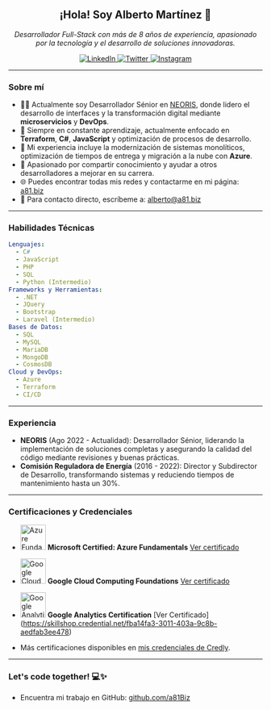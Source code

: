 <h2 align="center">¡Hola! Soy Alberto Martínez 🎉</h2>

<p align="center"><em>Desarrollador Full-Stack con más de 8 años de experiencia, apasionado por la tecnología y el desarrollo de soluciones innovadoras.</em></p>

<p align="center">
  <a href="https://www.linkedin.com/in/albemarnez/">
    <img src="https://img.shields.io/badge/LinkedIn-0077B5?style=for-the-badge&logo=linkedin&logoColor=white" alt="LinkedIn">
  </a>
  <a href="https://twitter.com/albertormenta">
    <img src="https://img.shields.io/badge/Twitter-1DA1F2?style=for-the-badge&logo=twitter&logoColor=white" alt="Twitter">
  </a>
  <a href="https://www.instagram.com/albertomado/">
    <img src="https://img.shields.io/badge/Instagram-E4405F?style=for-the-badge&logo=instagram&logoColor=white" alt="Instagram">
  </a>
</p>

---

<h3>Sobre mí</h3>

- 👨‍💻 Actualmente soy Desarrollador Sénior en [NEORIS](https://www.neoris.com/), donde lidero el desarrollo de interfaces y la transformación digital mediante **microservicios** y **DevOps**.
- 🌱 Siempre en constante aprendizaje, actualmente enfocado en **Terraform**, **C#**, **JavaScript** y optimización de procesos de desarrollo.
- 🚀 Mi experiencia incluye la modernización de sistemas monolíticos, optimización de tiempos de entrega y migración a la nube con **Azure**.
- 🎯 Apasionado por compartir conocimiento y ayudar a otros desarrolladores a mejorar en su carrera.
- 🌐 Puedes encontrar todas mis redes y contactarme en mi página: [a81.biz](https://a81.biz/)
- 📧 Para contacto directo, escríbeme a: [alberto@a81.biz](mailto:alberto@a81.biz)

---

<h3>Habilidades Técnicas</h3>

```yaml
Lenguajes:
  - C#
  - JavaScript
  - PHP
  - SQL
  - Python (Intermedio)
Frameworks y Herramientas:
  - .NET
  - JQuery
  - Bootstrap
  - Laravel (Intermedio)
Bases de Datos:
  - SQL
  - MySQL
  - MariaDB
  - MongoDB
  - CosmosDB
Cloud y DevOps:
  - Azure
  - Terraform
  - CI/CD
```

---

<h3>Experiencia</h3>

- **NEORIS** (Ago 2022 - Actualidad): Desarrollador Sénior, liderando la implementación de soluciones completas y asegurando la calidad del código mediante revisiones y buenas prácticas.
- **Comisión Reguladora de Energía** (2016 - 2022): Director y Subdirector de Desarrollo, transformando sistemas y reduciendo tiempos de mantenimiento hasta un 30%.

---

<h3>Certificaciones y Credenciales</h3>

- [<img src="https://images.credly.com/size/340x340/images/be8fcaeb-c769-4858-b567-ffaaa73ce8cf/image.png" alt="Azure Fundamentals Badge" style="width:50px;height:50px;">](https://www.credly.com/badges/c9aad3fe-1021-47a0-bd0b-e4a37099eda4) **Microsoft Certified: Azure Fundamentals** [Ver certificado](https://www.credly.com/badges/c9aad3fe-1021-47a0-bd0b-e4a37099eda4)

- [<img src="https://images.credly.com/images/4dda8ae4-99ee-476c-bca3-6f0adbab42fe/image.png" alt="Google Cloud Computing Badge" style="width:50px;height:50px;">](https://www.credly.com/badges/1216be33-386d-4155-85ab-a0363bb3b6dc) **Google Cloud Computing Foundations** [Ver certificado](https://www.credly.com/badges/1216be33-386d-4155-85ab-a0363bb3b6dc) 

- [<img src="https://templates.images.credential.net/16722171176440784346699372916351.png" alt="Google Analytics Badge" style="width:50px;height:50px;">](https://skillshop.credential.net/fba14fa3-3011-403a-9c8b-aedfab3ee478) **Google Analytics Certification** [Ver Certificado] (https://skillshop.credential.net/fba14fa3-3011-403a-9c8b-aedfab3ee478) 

- Más certificaciones disponibles en [mis credenciales de Credly](https://www.credly.com/users/alberto-martinez.065c20ea).

---

<h3>Let's code together! 💻✨</h3>

- Encuentra mi trabajo en GitHub: [github.com/a81Biz](https://github.com/a81Biz)
